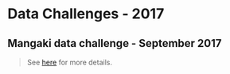 # Data Challenges - 2017

## Mangaki data challenge - September 2017

> See [here](http://universityofbigdata.net/competition/5085548788056064?lang=en) for more details.
